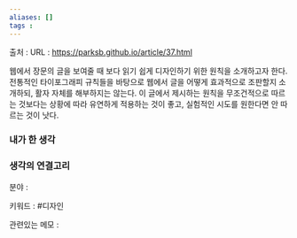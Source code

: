 ```yaml
---
aliases: []
tags :
---
```

출처 : 
URL : https://parksb.github.io/article/37.html

웹에서 장문의 글을 보여줄 때 보다 읽기 쉽게 디자인하기 위한 원칙을 소개하고자 한다. 전통적인 타이포그래피 규칙들을 바탕으로 웹에서 글을 어떻게 효과적으로 조판할지 소개하되, 활자 자체를 해부하지는 않는다. 이 글에서 제시하는 원칙을 무조건적으로 따르는 것보다는 상황에 따라 유연하게 적용하는 것이 좋고, 실험적인 시도를 원한다면 안 따르는 것이 낫다.




### 내가 한 생각

### 생각의 연결고리
분야 : 

키워드 : #디자인

관련있는 메모 : 